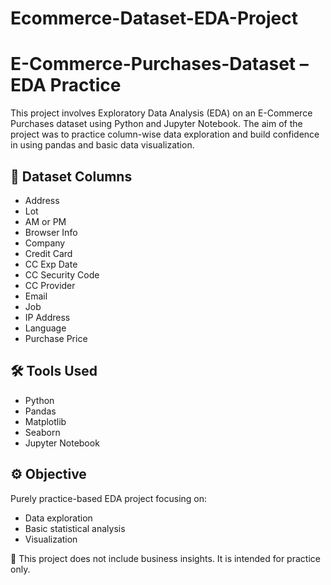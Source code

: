 # Ecommerce-Dataset-EDA-Project

# E-Commerce-Purchases-Dataset – EDA Practice

This project involves Exploratory Data Analysis (EDA) on an E-Commerce Purchases dataset using Python and Jupyter Notebook. The aim of the project was to practice column-wise data exploration and build confidence in using pandas and basic data visualization.

## 📌 Dataset Columns
- Address
- Lot
- AM or PM
- Browser Info
- Company
- Credit Card
- CC Exp Date
- CC Security Code
- CC Provider
- Email
- Job
- IP Address
- Language
- Purchase Price

## 🛠️ Tools Used
- Python
- Pandas
- Matplotlib
- Seaborn
- Jupyter Notebook

## ⚙️ Objective
Purely practice-based EDA project focusing on:
- Data exploration
- Basic statistical analysis
- Visualization

📎 This project does not include business insights. It is intended for practice only.
